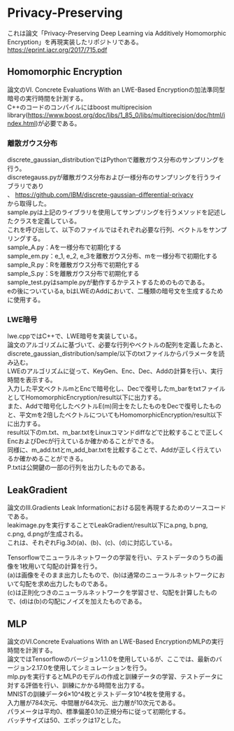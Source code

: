 # Privacy-Preserving
これは論文「Privacy-Preserving Deep Learning via Additively Homomorphic
Encryption」を再現実装したリポジトリである。<br>
https://eprint.iacr.org/2017/715.pdf

## Homomorphic Encryption
論文のVI. Concrete Evaluations With an LWE-Based Encryptionの加法準同型暗号の実行時間を計測する。<br>
C++のコードのコンパイルにはboost multiprecision library(https://www.boost.org/doc/libs/1_85_0/libs/multiprecision/doc/html/index.html)が必要である。

### 離散ガウス分布
discrete_gaussian_distributionではPythonで離散ガウス分布のサンプリングを行う。<br>
discretegauss.pyが離散ガウス分布および一様分布のサンプリングを行うライブラリであり<br>、
https://github.com/IBM/discrete-gaussian-differential-privacy<br>
から取得した。<br>
sample.pyは上記のライブラリを使用してサンプリングを行うメソッドを記述したクラスを定義している。<br>
これを呼び出して、以下のファイルではそれぞれ必要な行列、ベクトルをサンプリングする。<br>
sample_A.py：Aを一様分布で初期化する<br>
sample_em.py：e_1, e_2, e_3を離散ガウス分布、mを一様分布で初期化する<br>
sample_R.py：Rを離散ガウス分布で初期化する<br>
sample_S.py：Sを離散ガウス分布で初期化する<br>
sample_test.pyはsample.pyが動作するかテストするためのものである。<br>
eの後についているa, bはLWEのAddにおいて、二種類の暗号文を生成するために使用する。

### LWE暗号
lwe.cppではC++で、LWE暗号を実装している。<br>
論文のアルゴリズムに基づいて、必要な行列やベクトルの配列を定義したあと、discrete_gaussian_distribution/sample/以下のtxtファイルからパラメータを読み込む。<br>
LWEのアルゴリズムに従って、KeyGen、Enc、Dec、Addの計算を行い、実行時間を表示する。<br>
入力した平文ベクトルmとEncで暗号化し、Decで復号したm_barをtxtファイルとしてHomomorphicEncryption/result以下に出力する。<br>
また、Addで暗号化したベクトルE(m)同士をたしたものをDecで復号したものと、平文mを2倍したベクトルについてもHomomorphicEncryption/result以下に出力する。<br>
result以下のm.txt、m_bar.txtをLinuxコマンドdiffなどで比較することで正しくEncおよびDecが行えているか確かめることができる。<br>
同様に、m_add.txtとm_add_bar.txtを比較することで、Addが正しく行えているか確かめることができる。<br>
P.txtは公開鍵の一部の行列を出力したものである。

## LeakGradient
論文のIII.Gradients Leak Informationにおける図を再現するためのソースコードである。<br>
leakimage.pyを実行することでLeakGradient/result以下にa.png, b.png, c.png, d.pngが生成される。<br>
これは、それぞれFig.3の(a)、(b)、(c)、(d)に対応している。

Tensorflowでニューラルネットワークの学習を行い、テストデータのうちの画像を1枚用いて勾配の計算を行う。<br>
(a)は画像をそのまま出力したもので、(b)は通常のニューラルネットワークにおいて勾配を求め出力したものである。<br>
(c)は正則化つきのニューラルネットワークを学習させ、勾配を計算したもので、(d)は(b)の勾配にノイズを加えたものである。<br>

## MLP
論文のVI.Concrete Evaluations With an LWE-Based EncryptionのMLPの実行時間を計測する。<br>
論文ではTensorflowのバージョン1.1.0を使用しているが、ここでは、最新のバージョン2.17.0を使用してシミュレーションを行う。<br>
mlp.pyを実行するとMLPのモデルの作成と訓練データの学習、テストデータに対する評価を行い、訓練にかかる時間を出力する。<br>
MNISTの訓練データ6×10^4枚とテストデータ10^4枚を使用する。<br>
入力層が784次元、中間層が64次元、出力層が10次元である。<br>
パラメータは平均0、標準偏差0.1の正規分布に従って初期化する。<br>
バッチサイズは50、エポックは17とした。<br>
